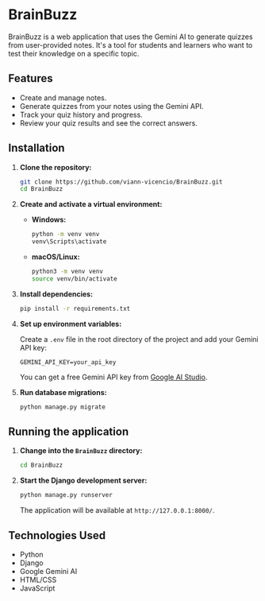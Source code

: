 # BrainBuzz

BrainBuzz is a web application that uses the Gemini AI to generate quizzes from user-provided notes. It's a tool for students and learners who want to test their knowledge on a specific topic.

## Features

*   Create and manage notes.
*   Generate quizzes from your notes using the Gemini API.
*   Track your quiz history and progress.
*   Review your quiz results and see the correct answers.

## Installation

1.  **Clone the repository:**

    ```bash
    git clone https://github.com/viann-vicencio/BrainBuzz.git
    cd BrainBuzz
    ```

2.  **Create and activate a virtual environment:**

    *   **Windows:**
        ```bash
        python -m venv venv
        venv\Scripts\activate
        ```

    *   **macOS/Linux:**
        ```bash
        python3 -m venv venv
        source venv/bin/activate
        ```

3.  **Install dependencies:**

    ```bash
    pip install -r requirements.txt
    ```

4.  **Set up environment variables:**

    Create a `.env` file in the root directory of the project and add your Gemini API key:

    ```
    GEMINI_API_KEY=your_api_key
    ```

    You can get a free Gemini API key from [Google AI Studio](https://aistudio.google.com/app/apikey).

5.  **Run database migrations:**
    ```bash
    python manage.py migrate
    ```

## Running the application

1.  **Change into the `BrainBuzz` directory:**
    ```bash
    cd BrainBuzz
    ```
2.  **Start the Django development server:**
    ```bash
    python manage.py runserver
    ```
    The application will be available at `http://127.0.0.1:8000/`.

## Technologies Used
*   Python
*   Django
*   Google Gemini AI
*   HTML/CSS
*   JavaScript